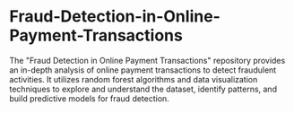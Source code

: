 # Fraud-Detection-in-Online-Payment-Transactions
The "Fraud Detection in Online Payment Transactions" repository provides an in-depth analysis of online payment transactions to detect fraudulent activities. It utilizes random forest algorithms and data visualization techniques to explore and understand the dataset, identify patterns, and build predictive models for fraud detection.
